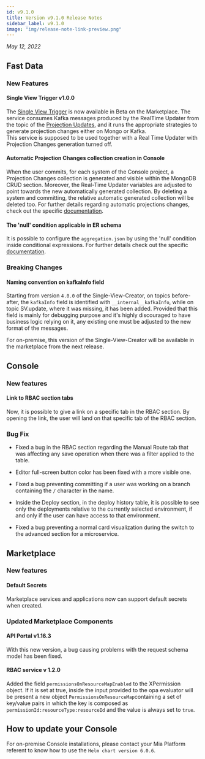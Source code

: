```yaml
---
id: v9.1.0
title: Version v9.1.0 Release Notes
sidebar_label: v9.1.0
image: "img/release-note-link-preview.png"
---
```


_May 12, 2022_

## Fast Data

### New Features

#### Single View Trigger v1.0.0

The [Single View Trigger](../../fast_data/single_view_trigger/overview.md) is now available in Beta on the Marketplace.
The service consumes Kafka messages produced by the RealTime Updater from the topic of the [Projection Updates](/docs/fast_data/real_time_updater/manual-configuration#kafka-projection-updates-configuration-1), and it runs the appropriate strategies to generate projection changes either on Mongo or Kafka.   
This service is supposed to be used together with a Real Time Updater with Projection Changes generation turned off.

#### Automatic Projection Changes collection creation in Console

When the user commits, for each system of the Console project, a Projection Changes collection is generated and visible within the MongoDB CRUD section. Moreover, the Real-Time Updater variables are adjusted to point towards the new automatically generated collection. By deleting a system and committing, the relative automatic generated collection will be deleted too. For further details regarding automatic projections changes, check out the specific [documentation](../../fast_data/create_projection#projections-changes).

#### The 'null' condition applicable in ER schema

It is possible to configure the `aggregation.json` by using the 'null' condition inside conditional expressions. For further details check out the specific [documentation](../../fast_data/single_view_creator/low_code_configuration.md#null-value-inside-conditional-expression).

### Breaking Changes

#### Naming convention on kafkaInfo field

Starting from version `4.0.0` of the Single-View-Creator, on topics before-after, the `kafkaInfo` field is identified with `__internal__kafkaInfo`, while on topic SV.update, where it was missing, it has been added. Provided that this field is mainly for debugging purpose and it's highly discouraged to have business logic relying on it, any existing one must be adjusted to the new format of the messages.

For on-premise, this version of the Single-View-Creator will be available in the marketplace from the next release.

## Console

### New features

#### Link to RBAC section tabs

Now, it is possible to give a link on a specific tab in the RBAC section. By opening the link, the user will land on that specific tab of the RBAC section.

### Bug Fix

- Fixed a bug in the RBAC section regarding the Manual Route tab that was affecting any save operation when there was a filter applied to the table.

- Editor full-screen button color has been fixed with a more visible one.

- Fixed a bug preventing committing if a user was working on a branch containing the `/` character in the name.

- Inside the Deploy section, in the deploy history table, it is possible to see only the deployments relative to the currently selected environment, if and only if the user can have access to that environment.

- Fixed a bug preventing a normal card visualization during the switch to the advanced section for a microservice.

## Marketplace

### New features

#### Default Secrets

Marketplace services and applications now can support default secrets when created.

### Updated Marketplace Components

#### API Portal v1.16.3

With this new version, a bug causing problems with the request schema model has been fixed.

#### RBAC service v 1.2.0
Added the field `permissionsOnResourceMapEnabled` to the XPermission object. If it is set at true, inside the input provided to the opa evaluator will be present a new object `PermissionsOnResourceMap`containing a set of key/value pairs in which the key is composed as `permissionId:resourceType:resourceId` and the value is always set to `true`.

## How to update your Console

For on-premise Console installations, please contact your Mia Platform referent to know how to use the `Helm chart version 6.0.6`.
